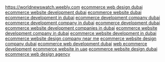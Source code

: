 https://worldnewswatch.weebly.com
<a href="https://declainelaw.my.id/importance-of-ecommerce-website-design/">ecommerce web design dubai</a>
<a href="https://josslawlegal.my.id/an-ecommerce-website-building/">ecommerce website development dubai</a>
<a href="https://ninthworldhub.com/many-ecommerce-sites-offer-newsletter/">ecommerce website dubai</a>
<a href="https://paydayukloan.com/classification-of-websites/">ecommerce development in dubai</a>
<a href="https://dragonsupport-number.com/where-to-start-creating-a-website/">ecommerce development company dubai</a>
<a href="https://playassustentable.com/importance-of-e-commerce-testing/">ecommerce development company in dubai</a>
<a href="https://businessinc.my.id/advantages-of-ecommerce-business/">ecommerce development dubai</a>
<a href="https://health-sourcing.com/the-right-mobile-app-development-framework/">ecommerce website development companies in dubai</a>
<a href="https://healcoradata.my.id/disadvantages-of-ecommerce-business/">ecommerce website development company in dubai</a>
<a href="https://corpodaration.my.id/cost-to-build-an-ecommerce-website/">ecommerce website development in dubai</a>
<a href="https://sisclodxe.my.id/website-creation-who-needs-it-and-why/">ecommerce website design company near me</a>
<a href="https://rentpuntacana.com/website-development-make-a-profit.html">ecommerce website design company dubai</a>
<a href="https://keozanara.my.id/what-is-a-web-portal-and-website/">ecommerce web development dubai</a>
<a href="https://firstbisnisku.my.id/ecommerce-web-portal-development.html">web ecommerce development</a>
<a href="https://jetdesignhome.my.id/portals-and-services-promising-to-develop/">ecommerce website in uae</a>
<a href="https://www.preferredstocketf.org/e-commerce-part-of-modern-life/">ecommerce website design dubai</a>
<a href="https://beverlytoddonline.com/cybersecurity-in-ecommerce-projects/">ecommerce web design agency</a>
